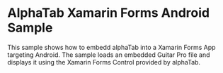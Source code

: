 ﻿# AlphaTab Xamarin Forms Android Sample

 This sample shows how to embedd alphaTab into a Xamarin Forms App targeting Android. The sample loads an embedded Guitar Pro file and displays it using 
 the Xamarin Forms Control provided by alphaTab.